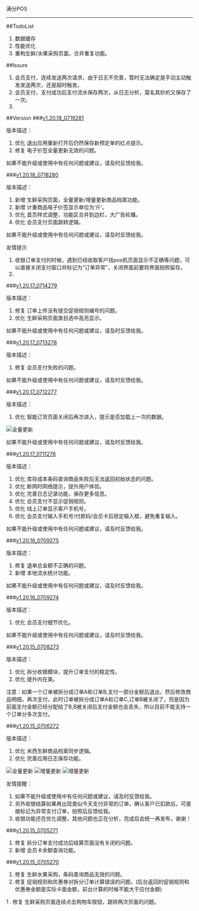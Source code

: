 满分POS
******

##TodoList
1. 数据缓存
2. 性能优化
3. 重构生鲜/水果采购页面，合并重复功能。


##Issure
1. 会员支付，连续发送两次请求，由于日志不完善，暂时无法确定是手动主动触发发送两次，还是超时触发。
2. 会员支付，支付成功后支付流水保存两次，从日志分析，莫名其妙的又保存了一次。
3. 



##Version
###[v1.20.18_0719281](https://beta.bugly.qq.com/66io)

版本描述：

1. 优化 退出应用重新打开后仍然保存新预定单的红点提示。
2. 修复 电子价签全量更新无效的问题。


如果不能升级或使用中有任何问题或建议，请及时反馈给我。


###[v1.20.18_0718280](https://beta.bugly.qq.com/n0bt)

版本描述：

1. 新增 生鲜采购页面，全量更新/增量更新商品档案功能。
2. 新增 计重商品电子价签显示单位为‘斤’。
3. 优化 首页样式调整，功能区合并到边栏，大广告轮播。
4. 优化 会员支付页面跳转逻辑。


如果不能升级或使用中有任何问题或建议，请及时反馈给我。

友情提示

1. 收银订单支付的时候，遇到已经收取客户钱pos机页面显示不正确等问题，可以直接关闭支付窗口并标记为”订单异常”，关闭界面前要将界面拍照留存。
2. 

###[v1.20.17_0714279](https://beta.bugly.qq.com/3zr4)

版本描述：

1. 修复 订单上传没有提交促销规则编号的问题。
2. 优化 生鲜采购页面类目选中高亮显示。


如果不能升级或使用中有任何问题或建议，请及时反馈给我。


###[v1.20.17_0713278](http://beta.qq.com/m/x1s4)

版本描述：

1. 修复 会员支付失败的问题。


如果不能升级或使用中有任何问题或建议，请及时反馈给我。


###[v1.20.17_0712277](http://beta.qq.com/m/x1s4)

版本描述：

1. 优化 智能订货页面关闭后再次进入，提示是否加载上一次的数据。

![全量更新](https://cl.ly/172W110G1f11)

如果不能升级或使用中有任何问题或建议，请及时反馈给我。


###[v1.20.17_0711276](http://beta.qq.com/m/x1s4)

版本描述：

1. 优化 库存成本条码查询商品失败后无法返回初始状态的问题。
2. 优化 断网时网络提示，提升用户体验。
3. 优化 完善日志记录功能，保存更多信息。
4. 优化 会员支付不显示促销规则。
5. 优化 线上订单显示客户手机号。
6. 优化 会员支付输入手机号/付款码/会员卡后锁定输入框，避免重复输入。

如果不能升级或使用中有任何问题或建议，请及时反馈给我。


###[v1.20.16_0709275](http://beta.qq.com/m/x1s4)

版本描述：

1. 修复 退单总金额不正确的问题。
2. 新增 本地流水统计功能。


如果不能升级或使用中有任何问题或建议，请及时反馈给我。


###[v1.20.16_0709274](http://beta.qq.com/m/1iu2)

版本描述：

1. 优化 会员支付细节优化。


如果不能升级或使用中有任何问题或建议，请及时反馈给我。



###[v1.20.15_0708273](http://beta.qq.com/m/1iu2)

版本描述：

1. 优化 拆分收银模块，提升订单支付的稳定性。
2. 优化 提升内在美。

注意：如果一个订单被拆分成订单A和订单B,支付一部分金额后退出，然后修改商品明细，再次支付，此时订单被拆分成订单A和订单C,订单B被关闭了，但是因为前面支付金额已经分配给了B,B被关闭后支付金额也会丢失，所以目前不能支持一个订单分多次支付。



###[v1.20.15_0706272](http://beta.qq.com/m/70j5)

版本描述：

1. 优化 米西生鲜商品档案同步逻辑。
2. 优化 完善应用日志保存功能。

![全量更新](http://cl.ly/3S0k3n410C3M)
![增量更新](http://cl.ly/3p1o2F3q0R2Q)
![增量更新](http://cl.ly/3R1f1F240U1t)

友情提醒：

1. 如果不能升级或使用中有任何问题或建议，请及时反馈给我。
2. 另外收银结算如果再出现类似今天支付异常的订单，确认客户已扣款后，可直接标记为异常支付订单，拍照后反馈给我。
3. 收银功能还在优化调整，其他问题也正在分析，完成后会统一再发布，谢谢！



###[v1.20.15_0705271]()
1. 修复 拆分订单支付成功后结算页面没有关闭的问题。
2. 新增 会员卡余额查询功能。


###[v1.20.15_0705270]()
1. 修复 生鲜水果采购，条码查询商品无效的问题。
2. 修复 促销规则和优惠券对拆分订单计算错误的问题。(后台返回的促销规则和优惠券金额是实际卡面金额，前台计算的时候不能大于应付金额)


1
. 修复 生鲜采购页面连续点击购物车按钮，跳转两次页面的问题。
